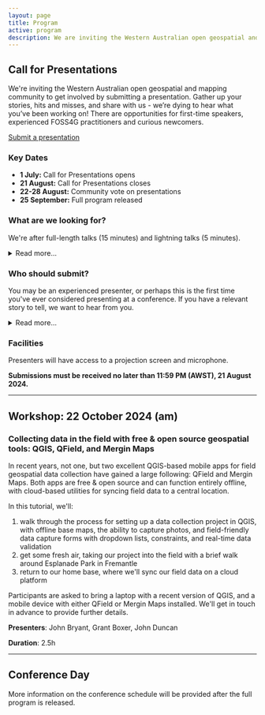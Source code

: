 ```yaml
---
layout: page
title: Program
active: program
description: We are inviting the Western Australian open geospatial and mapping community to get involved by submitting a presentation.
---
```


## Call for Presentations

We're inviting the Western Australian open geospatial and mapping community to get involved by submitting a presentation. Gather up your stories, hits and misses, and share with us - we’re dying to hear what you’ve been working on! There are opportunities for first-time speakers, experienced FOSS4G practitioners and curious newcomers.

<div class="submit-button">
    <div class="button_wrapper center">
        <a href="https://docs.google.com/forms/d/e/1FAIpQLSdOe9lRcGNbMeL8Zu-lP0Ls-JVWghQYErXy-1ttJ_79KHgktQ/viewform?usp=sf_link" class="btn" target="_blank" rel="noreferrer">Submit a presentation</a>
    </div>
</div>

### Key Dates

* **1 July:** Call for Presentations opens
* **21 August:** Call for Presentations closes
* **22-28 August:** Community vote on presentations
* **25 September:** Full program released

### What are we looking for?

We're after full-length talks (15 minutes) and lightning talks (5 minutes).

<details>
    <summary>Read more...</summary>
    {% include_relative read_more/looking_for.html %}
</details>

### Who should submit?

You may be an experienced presenter, or perhaps this is the first time you've ever considered presenting at a conference. If you have a relevant story to tell, we want to hear from you.

<details>
    <summary>Read more...</summary>
    {% include_relative read_more/submit_who.html %}
</details>

### Facilities

Presenters will have access to a projection screen and microphone.

**Submissions must be received no later than 11:59 PM (AWST), 21 August 2024.**

<div id="workshop"></div>
<hr>

## Workshop: 22 October 2024 (am)

### Collecting data in the field with free & open source geospatial tools: QGIS, QField, and Mergin Maps


In recent years, not one, but two excellent QGIS-based mobile apps for field geospatial data collection have gained a large following: QField and Mergin Maps. Both apps are free & open source and can function entirely offline, with cloud-based utilities for syncing field data to a central location.

In this tutorial, we'll:

1. walk through the process for setting up a data collection project in QGIS, with offline base maps, the ability to capture photos, and field-friendly data capture forms with dropdown lists, constraints, and real-time data validation
2. get some fresh air, taking our project into the field with a brief walk around Esplanade Park in Fremantle
3. return to our home base, where we'll sync our field data on a cloud platform

Participants are asked to bring a laptop with a recent version of QGIS, and a mobile device with either QField or Mergin Maps installed. We'll get in touch in advance to provide further details.



**Presenters**: John Bryant, Grant Boxer, John Duncan

**Duration**: 2.5h

<hr>

## Conference Day

More information on the conference schedule will be provided after the full program is released.